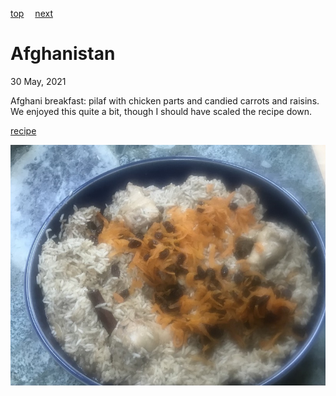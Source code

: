 [top](../index.md)&emsp;
[next](albania.md)
# Afghanistan
30 May, 2021


Afghani breakfast: pilaf with chicken parts and candied carrots and
raisins. We enjoyed this quite a bit, though I should have scaled the
recipe down.

[recipe](http://www.khanapakana.com/recipe/633faac9-b115-4d27-9e2a-60a2e231c748/afgahni-pilaf-afghani-pulao-)

![bowl of pilaf](images/afghanistan.jpeg)